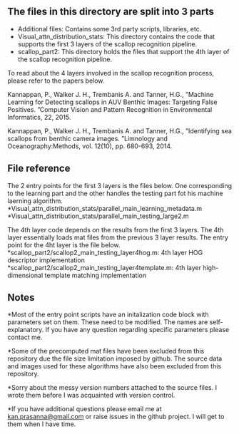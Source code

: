 ## The files in this directory are split into 3 parts

* Additional files: Contains some 3rd party scripts, libraries, etc.
* Visual_attn_distribution_stats: This directory contains the code that supports the first 3 layers of the scallop recognition pipeline.
* scallop_part2: This directory holds the files that support the 4th layer of the scallop recognition pipeline. 

To read about the 4 layers involved in the scallop recognition process, please refer to the papers below.

Kannappan, P., Walker J. H., Trembanis A. and Tanner, H.G., ”Machine Learning for Detecting scallops in AUV Benthic Images: Targeting False Positives. ”Computer Vision and Pattern Recognition in Environmental Informatics, 22, 2015.

Kannappan, P., Walker J. H., Trembanis A. and Tanner, H.G., ”Identifying sea scallops from benthic camera images. ”Limnology and Oceanography:Methods, vol. 12(10), pp. 680-693, 2014.

## File reference

The 2 entry points for the first 3 layers is the files below. One corresponding to the learning part and the other handles the testing part fot his machine laerning algorithm. 
*Visual_attn_distribution_stats/parallel_main_learning_metadata.m
*Visual_attn_distribution_stats/parallel_main_testing_large2.m

The 4th layer code depends on the results from the first 3 layers. The 4th layer essentially loads mat files from the previous 3 layer results. The entry point for the 4ht layer is the file below.
*scallop_part2/scallop2_main_testing_layer4hog.m: 4th layer HOG descriptor implementation
*scallop_part2/scallop2_main_testing_layer4template.m: 4th layer high-dimensional template matching implementation

## Notes

*Most of the entry point scripts have an initalization code block with parameters set on them. These need to be modified. The names are self-explanatory. If you have any question regarding specific parameters please contact me.

*Some of the precomputed mat files have been excluded from this repository due the file size limitation imposed by github. The source data and images used for these algorithms have also been excluded from this repository.

*Sorry about the messy version numbers attached to the source files. I wrote them before I was acquainted with version control.

*If you have additional questions please email me at kan.prasanna@gmail.com or raise issues in the github project. I will get to them when I have time.
